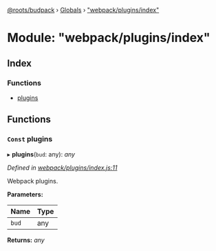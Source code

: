 [@roots/budpack](../README.md) › [Globals](../globals.md) › ["webpack/plugins/index"](_webpack_plugins_index_.md)

# Module: "webpack/plugins/index"

## Index

### Functions

* [plugins](_webpack_plugins_index_.md#const-plugins)

## Functions

### `Const` plugins

▸ **plugins**(`bud`: any): *any*

*Defined in [webpack/plugins/index.js:11](https://github.com/roots/bud-support/blob/5f43850/src/budpack/builder/webpack/plugins/index.js#L11)*

Webpack plugins.

**Parameters:**

Name | Type |
------ | ------ |
`bud` | any |

**Returns:** *any*
